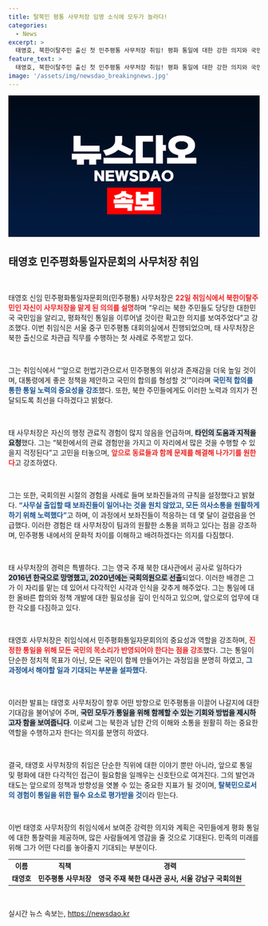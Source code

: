 ```yaml
---
title: 탈북민 평통 사무처장 임명 소식에 모두가 놀라다!
categories:
  - News
excerpt: >
  태영호, 북한이탈주민 출신 첫 민주평통 사무처장 취임! 평화 통일에 대한 강한 의지와 국민적 합의 추진을 다짐하며 직원들과의 원활한 소통을 강조했다. 정치와 행정, 새로운 도전의 시작!
feature_text: >
  태영호, 북한이탈주민 출신 첫 민주평통 사무처장 취임! 평화 통일에 대한 강한 의지와 국민적 합의 추진을 다짐하며 직원들과의 원활한 소통을 강조했다. 정치와 행정, 새로운 도전의 시작!
image: '/assets/img/newsdao_breakingnews.jpg'
---
```


<p><img src="/assets/img/newsdao_breakingnews.jpg" alt="ontimetimes 속보" /></p>

<h2 data-ke-size="size26">태영호 민주평화통일자문회의 사무처장 취임</h2>

<p data-ke-size="size16">&nbsp;</p>

<p>태영호 신임 민주평화통일자문회의(민주평통) 사무처장은 <b><span style="color: #ee2323;">22일 취임식에서 북한이탈주민인 자신이 사무처장을 맡게 된 의의를 설명</span></b>하며 “우리는 북한 주민들도 당당한 대한민국 국민임을 알리고, 평화적인 통일을 이루어낼 것이란 확고한 의지를 보여주었다”고 강조했다. 이번 취임식은 서울 중구 민주평통 대회의실에서 진행되었으며, 태 사무처장은 북한 출신으로 차관급 직무를 수행하는 첫 사례로 주목받고 있다.</p>

<p data-ke-size="size16">&nbsp;</p>

<p>그는 취임식에서 “‘앞으로 헌법기관으로서 민주평통의 위상과 존재감을 더욱 높일 것이며, 대통령에게 좋은 정책을 제안하고 국민의 합의를 형성할 것’”이라며 <b><span style="color: #1a5490;">국민적 합의를 통한 통일 노력의 중요성을 강조</span></b>했다. 또한, 북한 주민들에게도 이러한 노력과 의지가 전달되도록 최선을 다하겠다고 밝혔다.</p>

<p data-ke-size="size16">&nbsp;</p>

<p>태 사무처장은 자신의 행정 관료직 경험이 많지 않음을 언급하며, <b><span style="background-color: #21538527;">타인의 도움과 지적을 요청</span></b>했다. 그는 “북한에서의 관료 경험만을 가지고 이 자리에서 많은 것을 수행할 수 있을지 걱정된다”고 고민을 터놓으며, <b><span style="color: #ee2323;">앞으로 동료들과 함께 문제를 해결해 나가기를 원한다</span></b>고 강조하였다.</p>

<p data-ke-size="size16">&nbsp;</p>

<p>그는 또한, 국회의원 시절의 경험을 사례로 들며 보좌진들과의 규칙을 설정했다고 밝혔다. <b><span style="color: #1a5490;">“사무실 출입할 때 보좌진들이 일어나는 것을 원치 않았고, 모든 의사소통을 원활하게 하기 위해 노력했다”</span></b>고 하며, 이 과정에서 보좌진들이 적응하는 데 몇 달이 걸렸음을 언급했다. 이러한 경험은 태 사무처장이 팀과의 원활한 소통을 꾀하고 있다는 점을 강조하며, 민주평통 내에서의 문화적 차이를 이해하고 배려하겠다는 의지를 다짐했다.</p>

<p data-ke-size="size16">&nbsp;</p>

<p>태 사무처장의 경력은 특별하다. 그는 영국 주재 북한 대사관에서 공사로 일하다가 <b><span style="background-color: #21538527;">2016년 한국으로 망명했고, 2020년에는 국회의원으로 선출</span></b>되었다. 이러한 배경은 그가 이 자리를 맡는 데 있어서 다각적인 시각과 인식을 갖추게 해주었다. 그는 통일에 대한 올바른 합의와 정책 개발에 대한 필요성을 깊이 인식하고 있으며, 앞으로의 업무에 대한 각오를 다짐하고 있다.</p>

<p data-ke-size="size16">&nbsp;</p>

<p>태영호 사무처장은 취임식에서 민주평화통일자문회의의 중요성과 역할을 강조하며, <b><span style="color: #ee2323;">진정한 통일을 위해 모든 국민의 목소리가 반영되어야 한다는 점을 강조</span></b>했다. 그는 통일이 단순한 정치적 목표가 아닌, 모든 국민이 함께 만들어가는 과정임을 분명히 하였고, <b><span style="color: #1a5490;">그 과정에서 해야할 일과 기대되는 부분을 설파했다</span></b>.</p>

<p data-ke-size="size16">&nbsp;</p>

<p>이러한 발표는 태영호 사무처장이 향후 어떤 방향으로 민주평통을 이끌어 나갈지에 대한 기대감을 불어넣어 주며, <b><span style="background-color: #21538527;">국민 모두가 통일을 위해 함께할 수 있는 기회와 방법을 제시하고자 함을 보여줍니다</span></b>. 이로써 그는 북한과 남한 간의 이해와 소통을 원활히 하는 중요한 역할을 수행하고자 한다는 의지를 분명히 하였다.</p>

<p data-ke-size="size16">&nbsp;</p>

<p>결국, 태영호 사무처장의 취임은 단순한 직위에 대한 이야기 뿐만 아니라, 앞으로 통일 및 평화에 대한 다각적인 접근이 필요함을 일깨우는 신호탄으로 여겨진다. 그의 발언과 태도는 앞으로의 정책과 방향성을 엿볼 수 있는 중요한 지표가 될 것이며, <b><span style="color: #1a5490;">탈북민으로서의 경험이 통일을 위한 필수 요소로 평가받을 것</span></b>이라 믿는다. </p>

<p data-ke-size="size16">&nbsp;</p>

<p>이번 태영호 사무처장의 취임식에서 보여준 강력한 의지와 계획은 국민들에게 평화 통일에 대한 통찰력을 제공하며, 많은 사람들에게 영감을 줄 것으로 기대된다. 민족의 미래를 위해 그가 어떤 다리를 놓아줄지 기대되는 부분이다. </p>

<table style="width: 100%; border-collapse: collapse;">
<tr>
<td style="text-align: center; height: 17px;"><b>이름</b></td>
<td style="text-align: center; height: 17px;"><b>직책</b></td>
<td style="text-align: center; height: 17px;"><b>경력</b></td>
</tr>
<tr>
<td style="text-align: center; height: 17px;"><b>태영호</b></td>
<td style="text-align: center; height: 17px;"><b>민주평통 사무처장</b></td>
<td style="text-align: center; height: 17px;"><b>영국 주재 북한 대사관 공사, 서울 강남구 국회의원</b></td>
</tr>
</table>

<p data-ke-size="size16">&nbsp;</p>
실시간 뉴스 속보는, <a href="https://newsdao.kr" rel="dofollow">https://newsdao.kr</a>


